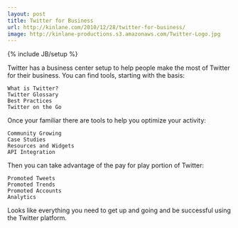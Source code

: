 ```yaml
---
layout: post
title: Twitter for Business
url: http://kinlane.com/2010/12/28/twitter-for-business/
image: http://kinlane-productions.s3.amazonaws.com/Twitter-Logo.jpg
---
```

{% include JB/setup %}
Twitter has a business center setup to help people make the most of Twitter for their business.
You can find tools, starting with the basis:

	What is Twitter?
	Twitter Glossary
	Best Practices
	Twitter on the Go

Once your familiar there are tools to help you optimize your activity:

	Community Growing
	Case Studies
	Resources and Widgets
	API Integration

Then you can take advantage of the pay for play portion of Twitter:

	Promoted Tweets
	Promoted Trends
	Promoted Accounts
	Analytics

Looks like everything you need to get up and going and be successful using the Twitter platform.
